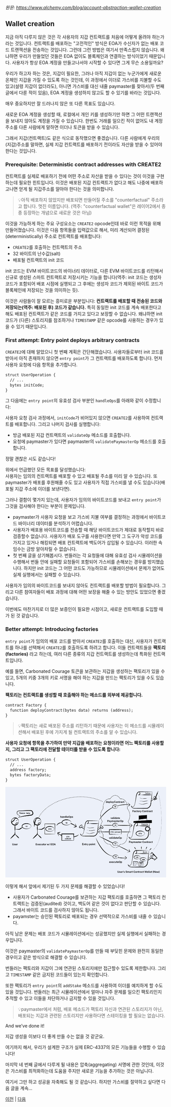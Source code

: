 *원문: https://www.alchemy.com/blog/account-abstraction-wallet-creation*

## Wallet creation

지금 아직 다루지 않은 것은 각 사용자의 지갑 컨트랙트를 처음에 어떻게 올려야 하는가라는 것입니다.
컨트랙트를 배포하는 "고전적인" 방식은 EOA가 수신자가 없는 배포 코드 트랜잭션을 전송하는 것입니다. 그런데 그런 방법은 여기서 
만족스럽지 않습니다. 왜냐하면 우리가 만들었던 것들은 EOA 없이도 블록체인과 연결하는 방식이었기 때문입니다. 
사용자가 항상 EOA 계정을 만들고나서야 시작할 수 있다면 그게 무슨 소용일까요? 

우리가 하고자 하는 것은, 지갑이 필요한, 그러나 아직 지갑이 없는 누군가에게 새로운 온체인 지갑을 가질 수 있도록 
하는 것인데, 이 과정에서 이더로 가스비를 지불할 수도 있고(설령 지갑이 없더라도), 아니면 가스비를 대신 내줄 paymaster를 찾아서(두 번째 글에서 다룬 적이 있음), 
EOA 계정을 생성하지 않고도 할 수 있기를 바라는 것입니다.

매우 중요하지만 잘 드러나지 않은 또 다른 목표도 있습니다. 

새로운 EOA 계정을 생성할 때, 로컬에서 개인 키를 생성하기만 하면 그 어떤 트랜잭션을 보내지 않아도 계정을 가질 수 있습니다. 
한번도 거래를 일으킨 적이 없어도 내 계정 주소를 다른 사람에게 말하면 이더나 토큰을 받을 수 있습니다. 

그래서 지갑(컨트랙트)도 같은 식으로 동작했으면 좋겠습니다. 다른 사람에게 우리의 (지갑)주소를 말하면, 실제 지갑 컨트랙트를 배포하기 전이라도 
자산을 받을 수 있어야 한다는 것입니다.

### Prerequisite: Deterministic contract addresses with CREATE2

컨트랙트를 실제로 배포하기 전에 어떤 주소로 자산을 받을 수 있다는 것이 이것을 구현하는데 필요한 힌트입니다. 이것은 배포된 
지갑 컨트랙트가 없다고 해도 나중에 배포하고나면 얻게 될 지갑주소를 알아야 한다는 것을 의미합니다.

>💡아직 배포하지 않았지만 배포되면 만들어질 주소를 "counterfactual" 주소라고 합니다. 멋진 이름입니다.
(역주: "counterfactual wallet"은 레이어2에서 종종 등장하는 개념으로 새로운 것은 아님)

이것을 가능하게 하는 주요 구성요소는 `CREATE2` opcode인데 바로 이런 목적을 위해 만들어졌습니다. 이것은 다음 항목들을 입력값으로 해서, 미리 계산되어 결정된(deterministically) 
주소로 컨트랙트를 배포합니다:

- `CREATE2`를 호출하는 컨트랙트의 주소
- 32 바이트의 난수값(salt)
- 배포될 컨트랙트의 init 코드

init 코드는 EVM 바이트코드의 바이너리 데이터로, 다른 EVM 바이트코드를 리턴해서 신규로 생성된 스마트 컨트랙트로 저장시키는 
기능을 합니다(역주: init 코드는 생성자 코드가 포함되어 배포 시점에 실행되고 그 후에는 생성자 코드가 제외된 바이트 코드가 블록체인에 저장되는 것을 의미하는 듯).

이것은 사람들이 잘 모르는 흥미로운 부분입니다: **컨트랙트를 배포할 때 전송된 코드와 저장되는(역주: 배포된 후) 코드가 같습니다.**
특히 동일한 init 코드를 계속 배포한다고 해도 배포된 컨트랙트가 같은 코드를 가지고 있다고 보장할 수 없습니다. 왜냐하면 init 코드가 (다른) 스토리지를 참조하거나 
`TIMESTAMP` 같은 opcode를 사용하는 경우가 있을 수 있기 때문입니다.

### First attempt: Entry point deploys arbitrary contracts

`CREATE2`에 대해 알았으니 첫 번째 계획은 간단해졌습니다. 사용자들로부터 init 코드를 받아서 아직 존재하지 않으면 `entry point`가 그 컨트랙트를 배포하도록 합니다. 
먼저 사용자 요청에 다음 항목을 추가합니다.

```solidity
struct UserOperation {
  // ...
  bytes initCode;
}
```

그 다음에는 `entry point`의 유효성 검사 부분인 `handleOps`를 아래와 같이 수정합니다:

사용자 요청 검사 과정에서, `initCode`가 비어있지 않으면 `CREATE2`를 사용하여 컨트랙트를 배포합니다. 그리고 나머지 검사를 실행합니다:

- 방금 배포된 지갑 컨트랙트의 `validateOp` 메소드를 호출합니다.
- 요청에 paymaster가 있다면 paymaster의 `validatePaymasterOp` 메소드를 호출합니다. 

정말 괜찮은 시도 같습니다!

위에서 언급했던 모든 목표를 달성했습니다:  
사용자는 임의의 컨트랙트를 배포할 수 있고 배포될 주소를 미리 알 수 있습니다. 또 paymaster가 배포를 후원해줄 수도 
있고 사용자가 직접 가스비를 낼 수도 있습니다(배포될 지갑 주소에 이더를 보낸다면).

그러나 결함이 몇가지 있는데, 사용자가 임의의 바이트코드를 보내고 `entry point`가 그것을 검사해야 한다는 부분이 문제입니다. 

- paymaster가 사용자 요청을 보고 가스비 지불 여부를 결정하는 과정에서 바이트코드 바이너리 데이터를 분석하기 어렵습니다.
- 사용자가 배포용 바이트코드를 전송할 때 해당 바이트코드가 제대로 동작할지 바로 검증할수 없습니다. 사용자가 배포 도구를 사용한다면 
만약 그 도구가 악성 코드를 가지고 있거나 해킹되면 배포 컨트랙트에 백도어가 삽입될 수 있습니다. 이러한 속임수는 금방 알아차릴 수 없습니다. 
- 첫 번째 글을 상기해봅시다. 번들러는 각 요청들에 대해 유효성 검사 시뮬레이션을 수행해서 번들 안에 실패할 요청들이 
포함되어 가스비를 손해보는 경우를 방지했습니다. 하지만 init 코드는 그 어떤 코드도 가능하므로 시뮬레이션에서 문제가 없어도 실제 실행에서는 실패할 수 있습니다.

사용자가 임의의 바이트코드를 보내지 않아도 컨트랙트를 배포할 방법이 필요합니다. 그리고 다른 참여자들이 배포 과정에 대해 
어떤 보장을 해줄 수 있는 방안도 있었으면 좋겠습니다. 

이번에도 마찬가지로 더 많은 보증인이 필요한 시점이고, 새로운 컨트랙트를 도입할 때가 된 것 같습니다.

### Better attempt: Introducing factories

`entry point`가 임의의 배포 코드를 받아서 `CREATE2`를 호출하는 대신, 사용자가 컨트랙트를 하나를 선택해서 `CREATE2`를 
호출하도록 하려고 합니다. 이들 컨트랙트들을 **팩토리(factories)** 라고 하는데, 여러 다른 종류의 지갑 컨트랙트를 생성하는데 특화된 컨트랙트입니다. 

예를 들면, Carbonated Courage 토큰을 보관하는 지갑을 생성하는 팩토리가 있을 수 있고, 5개의 키중 3개의 키로 서명을 해야 하는 
지갑을 만드는 팩토리가 있을 수도 있습니다.

**팩토리는 컨트랙트를 생성할 때 호출해야 하는 메소드를 외부에 제공합니다.** 

```solidity
contract Factory {
  function deployContract(bytes data) returns (address);
}
```
>💡팩토리는 새로 배포된 주소를 리턴하기 때문에 사용자는 이 메소드를 시뮬레이션해서 배포된 후에 가지게 될 컨트랙트의 주소를 알 수 있습니다.

**사용자 요청에 항목을 추가하여 만약 지갑을 배포하는 요청이라면 어느 팩토리를 사용할지, 그리고 그 팩토리에 전달할 테이터를 받을 수 있도록 합니다:**

```solidity
struct UserOperation {
  // ...
  address factory;
  bytes factoryData;
}
```

![3-1.png](../img/3-1.png)

이렇게 해서 앞에서 제기된 두 가지 문제를 해결할 수 있었습니다!

- 사용자가 Carbonated Courage를 보관하는 지갑 팩토리를 호출하면 그 팩토리 컨트랙트는 검증된(audited) 것이고, 백도어 같은 것이 
없다고 판단할 수 있습니다. 그래서 바이트 코드를 검사하지 않아도 됩니다.
- payamster는 승인된 팩토리로 배포되는 경우 선택적으로 가스비를 내줄 수 있습니다.

아직 남은 문제는 배포 코드가 시뮬레이션에서는 성공했지만 실제 실행에서 실패하는 경우입니다.

이것은 paymaster의 `validatePaymasterOp`를 만들 때 부딪힌 문제와 완전히 동일한 경우이고 같은 방식으로 해결할 수 있습니다.

번들러는 팩토리와 지갑이 그에 연관된 스토리지에만 접근할수 있도록 제한합니다. 그리고 `TIMESTAMP` 같은 금지된 코드들이 
있는지 확인합니다.

또한 팩토리가 `entry point`의 `addStake` 메소드를 사용하여 이더를 예치하게 할 수도 있을 것입니다. 번들러는 
최근 시뮬레이션에서 얼마나 자주 문제를 일으킨 팩토리인지 추적할 수 있고 이들을 차단하거나 금지할 수 있을 것입니다. 

>💡paymaster에서 처럼, 배포 메소드가 팩토리 자신과 연관된 스토리지가 아닌, 배포되는 지갑과 관련된 스토리지만 사용하다면 스테이킹을 할 필요는 없습니다. 

And we’ve done it!

지갑 생성을 이보다 더 좋게 만들 수는 없을 것 같군요.

여기까지 해서, 우리가 설계한 구조가 실제 ERC-4337의 모든 기능들을 수행할 수 있습니다!

마지막 네 번째 글에서 다루게 될 내용은 압축(aggregating) 서명에 관한 것인데, 이것은 가스비를 최적화하는데 도움을 
주지만 새로운 기능을 추가하는 것은 아닙니다.

여기서 그만 하고 성공을 자축해도 될 것 같습니다. 하지만 가스비를 절약하고 싶다면 다음 글을 계속...


[이전](./2.md) | [다음](./4.md)